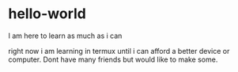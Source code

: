 # hello-world
I am here to learn as much as i can

right now i am learning in termux until i can afford a better device or computer. Dont have many friends but would like to make some.
